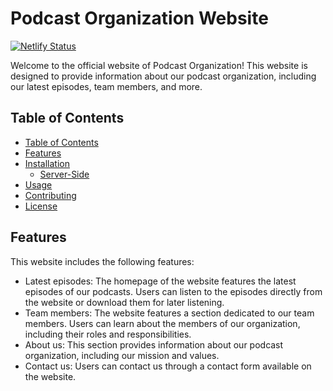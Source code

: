 # Podcast Organization Website

[![Netlify Status](https://api.netlify.com/api/v1/badges/2450602c-4395-4e20-b7b7-4f7affd7f9e2/deploy-status)](https://app.netlify.com/sites/toalpodcast/deploys)

Welcome to the official website of Podcast Organization! This website is designed to provide information about our podcast organization, including our latest episodes, team members, and more.

## Table of Contents
  - [Table of Contents](#table-of-contents)
  - [Features](#features)
  - [Installation](#installation)
    - [Server-Side](#server-side)
  - [Usage](#usage)
  - [Contributing](#contributing)
  - [License](#license)

## Features

This website includes the following features:

- Latest episodes: The homepage of the website features the latest episodes of our podcasts. Users can listen to the episodes directly from the website or download them for later listening.
- Team members: The website features a section dedicated to our team members. Users can learn about the members of our organization, including their roles and responsibilities.
- About us: This section provides information about our podcast organization, including our mission and values.
- Contact us: Users can contact us through a contact form available on the website.

![]()
<!-- ## Installation

To install this website, follow these steps:

1. Clone this repository: 
2. Install the necessary dependencies: `$ yarn`
3. Start the server: `$ yarn start`
 -->
<!-- ### Server-Side

Source-code of this website's server-side written in Django is [here](https://github.com/reo6/vertical-backend)

## Usage

To use this website, simply visit the URL where the website is hosted. Users can listen to our latest episodes, learn about our team members, and contact us through the website.

## Contributing

We welcome contributions from anyone who is interested in improving our podcast organization website. If you would like to contribute, please follow these steps:

1. Fork the repository
2. Create a new branch: `$ git checkout -b [branch-name]`
3. Make your changes and commit them: `$ git commit -m 'Commit message'`
4. Push to the branch: `$ git push origin [branch-name]`
5. Create a pull request

## License

This project is licensed under the GNU General Public License. See the [LICENSE](LICENSE) file for details.
 -->
